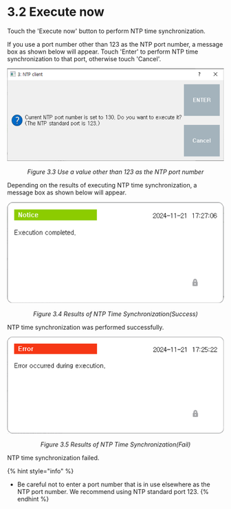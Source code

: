 # 3.2 Execute now

Touch the 'Execute now' button to perform NTP time synchronization.

If you use a port number other than 123 as the NTP port number, a message box as shown below will appear. Touch 'Enter' to perform NTP time synchronization to that port, otherwise touch 'Cancel'.

<p align="center">
 <img src="../_assets/ntp-change-port-no.png"></img>
 <em><p align="center">Figure 3.3 Use a value other than 123 as the NTP port number</p></em>
</p>

Depending on the results of executing NTP time synchronization, a message box as shown below will appear.

<p align="center">
 <img src="../_assets/ntp-complete.png"></img>
 <em><p align="center">Figure 3.4 Results of NTP Time Synchronization(Success)</p></em>
</p>

NTP time synchronization was performed successfully.

<p align="center">
 <img src="../_assets/ntp-fail.png"></img>
 <em><p align="center">Figure 3.5 Results of NTP Time Synchronization(Fail)</p></em>
</p>

NTP time synchronization failed.

{% hint style="info" %}
* Be careful not to enter a port number that is in use elsewhere as the NTP port number. We recommend using NTP standard port 123.
{% endhint %}


